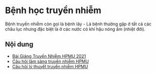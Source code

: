 # Bệnh học truyền nhiễm

Bệnh truyền nhiễm còn gọi là bệnh lây - Là bệnh thường gặp ở tất cả các châu lục nhưng đặc biệt là ở các nước có khí hậu nóng ẩm (nhiệt đới).

## Nội dung

- [Bài Giảng Truyền Nhiễm HPMU 2021](https://youtube.com/playlist?list=PLL1t1-UomvZ9dictLzj_yHSlgpngUPnKA)
- [Câu hỏi lâm sàng truyền nhiễm HPMU](Cau-hoi/Lam-sang_HPMU.md)
- [Câu hỏi lý thuyết truyền nhiễm HPMU](Cau-hoi/Ly-thuyet_HPMU.md)
